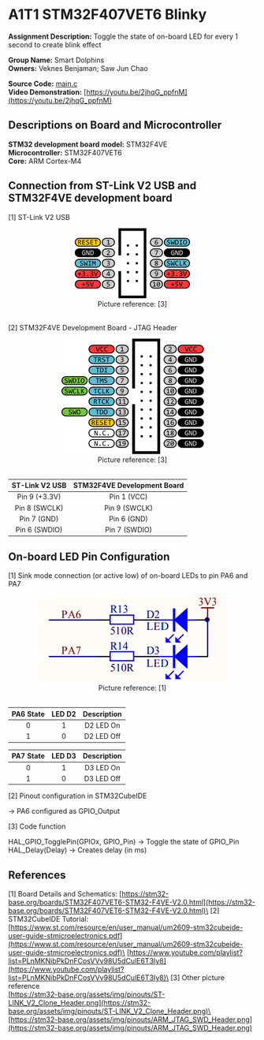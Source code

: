 # A1T1 STM32F407VET6 Blinky

**Assignment Description:** Toggle the state of on-board LED for every 1 second to create blink effect

**Group Name:** Smart Dolphins\
**Owners:** Veknes Benjaman; Saw Jun Chao

**Source Code:** [main.c](/A1T1_STM32F407VET6_Blinky/Core/Src/main.c)\
**Video Demonstration:** [https://youtu.be/2jhqG_ppfnM](https://youtu.be/2jhqG_ppfnM)

## Descriptions on Board and Microcontroller

**STM32 development board model:** STM32F4VE\
**Microcontroller:** STM32F407VET6\
**Core:** ARM Cortex-M4

## Connection from ST-Link V2 USB and STM32F4VE development board
[1] ST-Link V2 USB

<center><img src="/pictures/ST-LINK_V2_Clone_Header.png"></center>
<center>Picture reference: [3]</center><br />

[2] STM32F4VE Development Board - JTAG Header

<center><img src="/pictures/ARM_JTAG_SWD_HEADER.png"></center>
<center>Picture reference: [3]</center><br />

<center>

| ST-Link V2 USB  | STM32F4VE Development Board | 
| :-------: | :------: |  
| Pin 9 (+3.3V) | Pin 1 (VCC) |  
| Pin 8 (SWCLK) | Pin 9 (SWCLK) |  
| Pin 7 (GND) | Pin 6 (GND) |  
| Pin 6 (SWDIO) | Pin 7 (SWDIO) |  

</center>

## On-board LED Pin Configuration
[1] Sink mode connection (or active low) of on-board LEDs to pin PA6 and PA7

<center><img src="/pictures/Onboard_LED_Schematics.png"></center>
<center>Picture reference: [1]</center><br />

<center>

| PA6 State  | LED D2 | Description |
| :-------: | :------: | :------: |
| 0 | 1 | D2 LED On |
| 1 | 0 | D2 LED Off |

| PA7 State  | LED D3 | Description |
| :-------: | :------: | :------: |
| 0 | 1 | D3 LED On |
| 1 | 0 | D3 LED Off |

</center>

[2] Pinout configuration in STM32CubeIDE

-> PA6 configured as GPIO_Output

[3] Code function

HAL_GPIO_TogglePin(GPIOx, GPIO_Pin) -> Toggle the state of GPIO_Pin\
HAL_Delay(Delay) -> Creates delay (in ms)

## References

[1] Board Details and Schematics: [https://stm32-base.org/boards/STM32F407VET6-STM32-F4VE-V2.0.html](https://stm32-base.org/boards/STM32F407VET6-STM32-F4VE-V2.0.html)\
[2] STM32CubeIDE Tutorial:\
[https://www.st.com/resource/en/user_manual/um2609-stm32cubeide-user-guide-stmicroelectronics.pdf](https://www.st.com/resource/en/user_manual/um2609-stm32cubeide-user-guide-stmicroelectronics.pdf)\
[https://www.youtube.com/playlist?list=PLnMKNibPkDnFCosVVv98U5dCulE6T3Iy8](https://www.youtube.com/playlist?list=PLnMKNibPkDnFCosVVv98U5dCulE6T3Iy8)\
[3] Other picture reference\
[https://stm32-base.org/assets/img/pinouts/ST-LINK_V2_Clone_Header.png](https://stm32-base.org/assets/img/pinouts/ST-LINK_V2_Clone_Header.png)\
[https://stm32-base.org/assets/img/pinouts/ARM_JTAG_SWD_Header.png](https://stm32-base.org/assets/img/pinouts/ARM_JTAG_SWD_Header.png)
